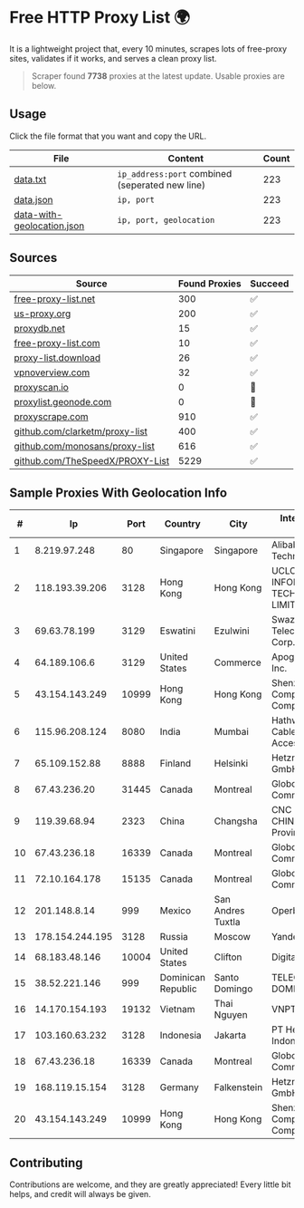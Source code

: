
# Free HTTP Proxy List 🌍

It is a lightweight project that, every 10 minutes, scrapes lots of free-proxy sites, validates if it works, and serves a clean proxy list.


> Scraper found **7738** proxies at the latest update. Usable proxies are below.

## Usage

Click the file format that you want and copy the URL.


|File|Content|Count|
|----|-------|-----|
|[data.txt](https://raw.githubusercontent.com/themiralay/Proxy-List-World/master/data.txt)|`ip_address:port` combined (seperated new line)|223|
|[data.json](https://raw.githubusercontent.com/themiralay/Proxy-List-World/master/data.json)|`ip, port`|223|
|[data-with-geolocation.json](https://raw.githubusercontent.com/themiralay/Proxy-List-World/master/data-with-geolocation.json)|`ip, port, geolocation`|223|

## Sources

|Source|Found Proxies|Succeed|
|------|-------------|-------|
|[free-proxy-list.net](https://free-proxy-list.net)|300|✅|
|[us-proxy.org](https://www.us-proxy.org)|200|✅|
|[proxydb.net](http://proxydb.net)|15|✅|
|[free-proxy-list.com](https://free-proxy-list.com/?page=&port=&type%5B%5D=http&type%5B%5D=https&up_time=0&search=Search)|10|✅|
|[proxy-list.download](https://www.proxy-list.download/HTTP)|26|✅|
|[vpnoverview.com](https://vpnoverview.com/privacy/anonymous-browsing/free-proxy-servers)|32|✅|
|[proxyscan.io](https://www.proxyscan.io)|0|🚫|
|[proxylist.geonode.com](https://proxylist.geonode.com/api/proxy-list?limit=300&page=1&sort_by=lastChecked&sort_type=desc&protocols=http,https)|0|🚫|
|[proxyscrape.com](https://api.proxyscrape.com/v2/?request=displayproxies&protocol=http&timeout=10000&country=all&ssl=all&anonymity=all)|910|✅|
|[github.com/clarketm/proxy-list](https://raw.githubusercontent.com/clarketm/proxy-list/master/proxy-list-raw.txt)|400|✅|
|[github.com/monosans/proxy-list](https://raw.githubusercontent.com/monosans/proxy-list/main/proxies/http.txt)|616|✅|
|[github.com/TheSpeedX/PROXY-List](https://raw.githubusercontent.com/TheSpeedX/PROXY-List/master/http.txt)|5229|✅|


## Sample Proxies With Geolocation Info

|#|Ip|Port|Country|City|Internet Service Provider|
|-|--|----|-------|----|-------------------------|
|1|8.219.97.248|80|Singapore|Singapore|Alibaba (US) Technology Co., Ltd.|
|2|118.193.39.206|3128|Hong Kong|Hong Kong|UCLOUD INFORMATION TECHNOLOGY (HK) LIMITED|
|3|69.63.78.199|3129|Eswatini|Ezulwini|Swaziland Posts & Telecommunications Corp.|
|4|64.189.106.6|3129|United States|Commerce|Apogee Telecom Inc.|
|5|43.154.143.249|10999|Hong Kong|Hong Kong|Shenzhen Tencent Computer Systems Company Limited|
|6|115.96.208.124|8080|India|Mumbai|Hathway IP over Cable Internet Access|
|7|65.109.152.88|8888|Finland|Helsinki|Hetzner Online GmbH|
|8|67.43.236.20|31445|Canada|Montreal|GloboTech Communications|
|9|119.39.68.94|2323|China|Changsha|CNC Group CHINA169 Hunan Province Network|
|10|67.43.236.18|16339|Canada|Montreal|GloboTech Communications|
|11|72.10.164.178|15135|Canada|Montreal|GloboTech Communications|
|12|201.148.8.14|999|Mexico|San Andres Tuxtla|Operbes|
|13|178.154.244.195|3128|Russia|Moscow|Yandex Cloud|
|14|68.183.48.146|10004|United States|Clifton|DigitalOcean, LLC|
|15|38.52.221.146|999|Dominican Republic|Santo Domingo|TELECABLE DOMINICANO, S.A.|
|16|14.170.154.193|19132|Vietnam|Thai Nguyen|VNPT-VNNIC|
|17|103.160.63.232|3128|Indonesia|Jakarta|PT Herza Digital Indonesia|
|18|67.43.236.18|16339|Canada|Montreal|GloboTech Communications|
|19|168.119.15.154|3128|Germany|Falkenstein|Hetzner Online GmbH|
|20|43.154.143.249|10999|Hong Kong|Hong Kong|Shenzhen Tencent Computer Systems Company Limited|



## Contributing

Contributions are welcome, and they are greatly appreciated! Every
little bit helps, and credit will always be given.

